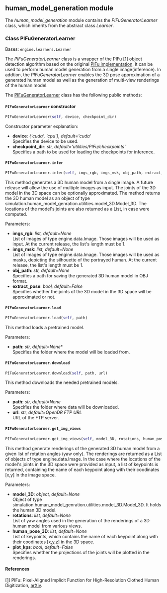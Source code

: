 ## human_model_generation module

The *human_model_generation* module contains the *PIFuGeneratorLearner* class, which inherits from the abstract class *Learner*.

### Class PIFuGeneratorLearner
Bases: `engine.learners.Learner`

The *PIFuGeneratorLearner* class is a wrapper of the PIFu [[1]](#pifu-paper) object detection algorithm based on the original
[PIFu implementation](https://github.com/shunsukesaito/PIFu).
It can be used to perform human model generation from a single image(inference). In addtion, the *PIFuGeneratorLearner* enables the 3D pose approximation of a generated human model as well as the generation of multi-view renderings of the human model.

The [PIFuGeneratorLearner](#src.opendr.simulation.human_model_generation.pifu_generator_learner.py ) class has the
following public methods:

#### `PIFuGeneratorLearner` constructor
```python
PIFuGeneratorLearner(self, device, checkpoint_dir)
```

Constructor parameter explanation:
- **device**: *{'cuda', 'cpu'}, default='cuda'*\
Specifies the device to be used.
- **checkpoint_dir**: *str, default='utilities/PIFu/checkpoints'*\
Specifies a path to be used for loading the checkpoints for inference. 
  
#### `PIFuGeneratorLearner.infer`
```python
PIFuGeneratorLearner.infer(self, imgs_rgb, imgs_msk, obj_path, extract_pose)
```

This method generates a 3D human model from a single image. A future release will allow the use of multiple images as input. The joints of the 3D model in the 3D space can be optionally approximated. The method returns the 3D human model as an object of type simulation.human_model_genration.utilities.model_3D.Model_3D. The locations of the model's joints are also returned as a List, in case were computed.

Parameters:
- **imgs_rgb**: *list, default=None*\
List of images of type engine.data.Image. Those images will be used as input. At the current release, the list's length must be 1. 
- **imgs_msk**: *list, default=None*\
List of images of type engine.data.Image. Those images will be used as masks, depicting the silhouette of the portrayed human. At the current release, the list's length must be 1. 
- **obj_path**: *str, default=None*\
Specifies a path for saving the generated 3D human model in OBJ format.
 - **extract_pose**: *bool, default=False*\
Specifies whether the joints of the 3D model in the 3D space will be approximated or not.

#### `PIFuGeneratorLearner.load`
```python
PIFuGeneratorLearner.load(self, path)
```  

This method loads a pretrained model.

Parameters:
- **path**: *str, default=None**\
Specifies the folder where the model will be loaded from.
  
#### `PIFuGeneratorLearner.download`
```python
PIFuGeneratorLearner.download(self, path, url)
```  

This method downloads the needed pretrained models.

Parameters:
- **path**: *str, default=None*\
Specifies the folder where data will be downloaded.
- **url**: *str, default=OpenDR FTP URL*\
URL of the FTP server.

#### `PIFuGeneratorLearner.get_img_views`
```python
PIFuGeneratorLearner.get_img_views(self, model_3D, rotations, human_pose_3D, plot_kps)
```  
This method generate renderings of the generated 3D human model from a given list of rotation angles (yaw only). The renderings are returned as a List of objects of type engine.data.Image. In the case where the locations of the model's joints in the 3D space were provided as input, a list of keypoints is returned, containing the name of each keypoint along with their coodinates [x,y] in the image space.  

Parameters:
- **model_3D**: *object, default=None*\
Object of type simulation.human_model_genration.utilities.model_3D.Model_3D. It holds the human 3D model. 
- **rotations**: *list, default=None*\
List of yaw angles used in the generation of the renderings of a 3D human model from various views.
- **human_pose_3D**: *list, default=None*\
List of keypoints, which contains the name of each keypoint along with their coodinates [x,y,z] in the 3D space.
- **plot_kps**: *bool, default=False*\
Specifies whether the projections of the joints will be plotted in the renderings.

  
#### References
<a name="pifu-paper" href="https://shunsukesaito.github.io/PIFu/">[1]</a>
PIFu: Pixel-Aligned Implicit Function for High-Resolution Clothed Human Digitization,
[arXiv](https://arxiv.org/abs/1905.05172).  
